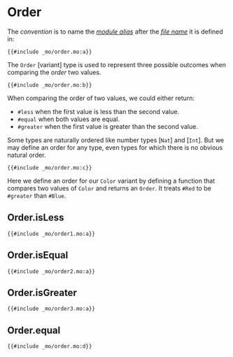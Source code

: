 # Order

The _convention_ is to name the [_module alias_](/common-programming-concepts/modules.html#type-imports-and-renaming) after the [_file name_](/common-programming-concepts/modules.html#imports) it is defined in:

```motoko
{{#include _mo/order.mo:a}}
```

The `Order` [variant] type is used to represent three possible outcomes when comparing the _order_ two values.

```motoko
{{#include _mo/order.mo:b}}
```

When comparing the order of two values, we could either return:

- `#less` when the first value is less than the second value.
- `#equal` when both values are equal.
- `#greater` when the first value is greater than the second value.

Some types are naturally ordered like number types [`Nat`] and [`Int`]. But we may define an order for any type, even types for which there is no obvious natural order.

```motoko
{{#include _mo/order.mo:c}}
```

Here we define an order for our `Color` variant by defining a function that compares two values of `Color` and returns an `Order`. It treats `#Red` to be `#greater` than `#Blue`.

## Order.isLess

```motoko
{{#include _mo/order1.mo:a}}
```

## Order.isEqual

```motoko
{{#include _mo/order2.mo:a}}
```

## Order.isGreater

```motoko
{{#include _mo/order3.mo:a}}
```

## Order.equal

```motoko
{{#include _mo/order.mo:d}}
```

